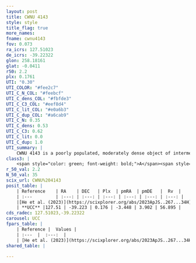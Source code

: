 ```yaml
---
layout: post
title: CWNU 4143
style: style
title_flag: true
more_names: 
fname: cwnu4143
fov: 0.073
ra_icrs: 127.51023
de_icrs: -39.22322
glon: 258.18161
glat: -0.0411
r50: 2.2
plx: 0.1761
UTI: "0.30"
UTI_COLOR: "#fee2c7"
UTI_C_N_COL: "#feebcf"
UTI_C_dens_COL: "#fbfde3"
UTI_C_C3_COL: "#eef8d4"
UTI_C_lit_COL: "#e0a6b3"
UTI_C_dup_COL: "#a6cab9"
UTI_C_N: 0.35
UTI_C_dens: 0.53
UTI_C_C3: 0.62
UTI_C_lit: 0.0
UTI_C_dup: 1.0
UTI_summary: |
    CWNU 4143 is a poorly populated, moderately dense object of intermediate C3 quality. It was recently reported in the literature.
class3: |
    <span style="color: green; font-weight: bold;">A</span><span style="color: red; font-weight: bold;">C</span>
r_50_val: 2.2
N_50_val: 35
scix_url: CWNU%204143
posit_table: |
    | Reference    | RA    | DEC   | Plx  | pmRA  | pmDE   |  Rv  |
    | :---         | :---: | :---: | :---: | :---: | :---: | :---: |
    |[He et al. (2023)](https://scixplorer.org/abs/2023ApJS..267...34H) | 127.481 | -39.199 | 0.177 | -3.421 | 3.95 | 56.89 |
    | **UCC** |127.51 | -39.223 | 0.176 | -3.448 | 3.902 | 56.895 | 
cds_radec: 127.51023,-39.22322
carousel: UCC
fpars_table: |
    | Reference |  Values |
    | :---  |  :---:  |
    | [He et al. (2023)](https://scixplorer.org/abs/2023ApJS..267...34H) | `A0=3.35, m-M=13.15, logA=8.2` |
shared_table: |
    
---
```

